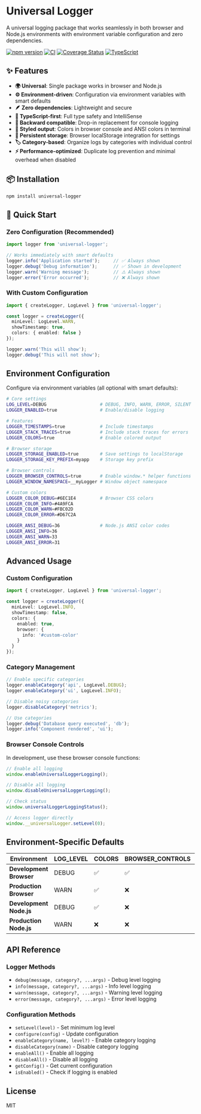 # Universal Logger

A universal logging package that works seamlessly in both browser and Node.js environments with environment variable configuration and zero dependencies.

[![npm version](https://badge.fury.io/js/universal-logger.svg)](https://badge.fury.io/js/universal-logger)
[![CI](https://github.com/dev-ignis/universal-logger/workflows/CI/badge.svg)](https://github.com/dev-ignis/universal-logger/actions)
[![Coverage Status](https://coveralls.io/repos/github/dev-ignis/universal-logger/badge.svg?branch=master)](https://coveralls.io/github/dev-ignis/universal-logger?branch=master)
[![TypeScript](https://img.shields.io/badge/TypeScript-ready-blue.svg)](https://www.typescriptlang.org)

## ✨ Features

- **🌍 Universal**: Single package works in browser and Node.js
- **⚙️ Environment-driven**: Configuration via environment variables with smart defaults
- **🪶 Zero dependencies**: Lightweight and secure
- **📘 TypeScript-first**: Full type safety and IntelliSense
- **🔄 Backward compatible**: Drop-in replacement for console logging
- **🎨 Styled output**: Colors in browser console and ANSI colors in terminal
- **💾 Persistent storage**: Browser localStorage integration for settings
- **🏷️ Category-based**: Organize logs by categories with individual control
- **⚡ Performance-optimized**: Duplicate log prevention and minimal overhead when disabled

## 📦 Installation

```bash
npm install universal-logger
```

## 🚀 Quick Start

### Zero Configuration (Recommended)

```typescript
import logger from 'universal-logger';

// Works immediately with smart defaults
logger.info('Application started');     // ✅ Always shown
logger.debug('Debug information');      // ✅ Shown in development
logger.warn('Warning message');         // ⚠️ Always shown
logger.error('Error occurred');         // ❌ Always shown
```

### With Custom Configuration

```typescript
import { createLogger, LogLevel } from 'universal-logger';

const logger = createLogger({
  minLevel: LogLevel.WARN,
  showTimestamp: true,
  colors: { enabled: false }
});

logger.warn('This will show');
logger.debug('This will not show');
```

## Environment Configuration

Configure via environment variables (all optional with smart defaults):

```bash
# Core settings
LOG_LEVEL=DEBUG                    # DEBUG, INFO, WARN, ERROR, SILENT
LOGGER_ENABLED=true                # Enable/disable logging

# Features
LOGGER_TIMESTAMPS=true             # Include timestamps
LOGGER_STACK_TRACES=true           # Include stack traces for errors
LOGGER_COLORS=true                 # Enable colored output

# Browser storage
LOGGER_STORAGE_ENABLED=true        # Save settings to localStorage
LOGGER_STORAGE_KEY_PREFIX=myapp    # Storage key prefix

# Browser controls
LOGGER_BROWSER_CONTROLS=true       # Enable window.* helper functions
LOGGER_WINDOW_NAMESPACE=__myLogger # Window object namespace

# Custom colors
LOGGER_COLOR_DEBUG=#6EC1E4         # Browser CSS colors
LOGGER_COLOR_INFO=#4A9FCA
LOGGER_COLOR_WARN=#FBC02D
LOGGER_COLOR_ERROR=#D67C2A

LOGGER_ANSI_DEBUG=36               # Node.js ANSI color codes
LOGGER_ANSI_INFO=36
LOGGER_ANSI_WARN=33
LOGGER_ANSI_ERROR=31
```

## Advanced Usage

### Custom Configuration

```typescript
import { createLogger, LogLevel } from 'universal-logger';

const logger = createLogger({
  minLevel: LogLevel.INFO,
  showTimestamp: false,
  colors: {
    enabled: true,
    browser: {
      info: '#custom-color'
    }
  }
});
```

### Category Management

```typescript
// Enable specific categories
logger.enableCategory('api', LogLevel.DEBUG);
logger.enableCategory('ui', LogLevel.INFO);

// Disable noisy categories
logger.disableCategory('metrics');

// Use categories
logger.debug('Database query executed', 'db');
logger.info('Component rendered', 'ui');
```

### Browser Console Controls

In development, use these browser console functions:

```javascript
// Enable all logging
window.enableUniversalLoggerLogging();

// Disable all logging
window.disableUniversalLoggerLogging();

// Check status
window.universalLoggerLoggingStatus();

// Access logger directly
window.__universalLogger.setLevel(0);
```

## Environment-Specific Defaults

| Environment | LOG_LEVEL | COLORS | BROWSER_CONTROLS | STORAGE |
|-------------|-----------|--------|------------------|---------|
| **Development Browser** | DEBUG | ✅ | ✅ | ✅ |
| **Production Browser** | WARN | ✅ | ❌ | ✅ |
| **Development Node.js** | DEBUG | ✅ | ❌ | ❌ |
| **Production Node.js** | WARN | ❌ | ❌ | ❌ |

## API Reference

### Logger Methods

- `debug(message, category?, ...args)` - Debug level logging
- `info(message, category?, ...args)` - Info level logging  
- `warn(message, category?, ...args)` - Warning level logging
- `error(message, category?, ...args)` - Error level logging

### Configuration Methods

- `setLevel(level)` - Set minimum log level
- `configure(config)` - Update configuration
- `enableCategory(name, level?)` - Enable category logging
- `disableCategory(name)` - Disable category logging
- `enableAll()` - Enable all logging
- `disableAll()` - Disable all logging
- `getConfig()` - Get current configuration
- `isEnabled()` - Check if logging is enabled

## License

MIT
